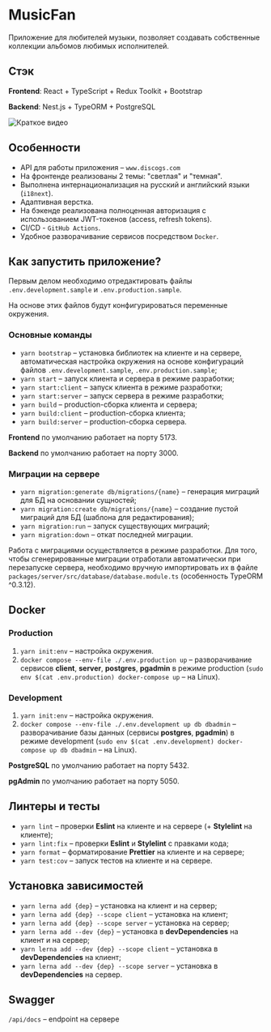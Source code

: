 # MusicFan

Приложение для любителей музыки, позволяет создавать собственные коллекции альбомов любимых исполнителей.

## Стэк

**Frontend**: React + TypeScript + Redux Toolkit + Bootstrap

**Backend**: Nest.js + TypeORM + PostgreSQL

![Краткое видео](presentation.gif "Краткое видео")

## Особенности

- API для работы приложения – `www.discogs.com`
- На фронтенде реализованы 2 темы: "светлая" и "темная".
- Выполнена интернационализация на русский и английский языки (`i18next`).
- Адаптивная верстка.
- На бэкенде реализована полноценная авторизация с использованием JWT-токенов (access, refresh tokens).
- CI/CD - `GitHub Actions`.
- Удобное разворачивание сервисов посредством `Docker`.

## Как запустить приложение?

Первым делом необходимо отредактировать файлы `.env.development.sample` и `.env.production.sample`.

На основе этих файлов будут конфигурироваться переменные окружения.

### Основные команды

- `yarn bootstrap` – установка библиотек на клиенте и на сервере, автоматическая настройка окружения на основе конфигураций файлов `.env.development.sample`, `.env.production.sample`;
- `yarn start` – запуск клиента и сервера в режиме разработки;
- `yarn start:client` – запуск клиента в режиме разработки;
- `yarn start:server` – запуск сервера в режиме разработки;
- `yarn build` – production-сборка клиента и сервера;
- `yarn build:client` – production-сборка клиента;
- `yarn build:server` – production-сборка сервера.

**Frontend** по умолчанию работает на порту 5173.

**Backend** по умолчанию работает на порту 3000.

### Миграции на сервере

- `yarn migration:generate db/migrations/{name}` – генерация миграций для БД на основании сущностей;
- `yarn migration:create db/migrations/{name}` – создание пустой миграций для БД (шаблона для редактирования);
- `yarn migration:run` – запуск существующих миграций;
- `yarn migration:down` – откат последней миграции.

Работа с миграциями осуществляется в режиме разработки. Для того, чтобы сгенерированные миграции отработали автоматически при перезапуске сервера, необходимо вручную импортировать их в файле `packages/server/src/database/database.module.ts` (особенность TypeORM ^0.3.12).

## Docker

### Production

1. `yarn init:env` – настройка окружения.
2. `docker compose --env-file ./.env.production up` – разворачивание сервисов **client**, **server**, **postgres**, **pgadmin** в режиме production (`sudo env $(cat .env.production) docker-compose up` – на Linux).

### Development

1. `yarn init:env` – настройка окружения.
2. `docker compose --env-file ./.env.development up db dbadmin` – разворачивание базы данных (сервисы **postgres**, **pgadmin**) в режиме development (`sudo env $(cat .env.development) docker-compose up db dbadmin` – на Linux).

**PostgreSQL** по умолчанию работает на порту 5432.

**pgAdmin** по умолчанию работает на порту 5050.

## Линтеры и тесты

- `yarn lint` – проверки **Eslint** на клиенте и на сервере (+ **Stylelint** на клиенте);
- `yarn lint:fix` – проверки **Eslint** и **Stylelint** с правками кода;
- `yarn format` – форматирование **Prettier** на клиенте и на сервере;
- `yarn test:cov` – запуск тестов на клиенте и на сервере.

## Установка зависимостей

- `yarn lerna add {dep}` – установка на клиент и на сервер;
- `yarn lerna add {dep} --scope client` – установка на клиент;
- `yarn lerna add {dep} --scope server` – установка на сервер;
- `yarn lerna add --dev {dep}` – установка в **devDependencies** на клиент и на сервер;
- `yarn lerna add --dev {dep} --scope client` – установка в **devDependencies** на клиент;
- `yarn lerna add --dev {dep} --scope server` – установка в **devDependencies** на сервер.

## Swagger

`/api/docs` – endpoint на сервере

